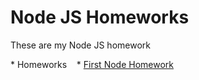 # Node JS Homeworks

These are my Node JS homework

* Homeworks
   * [First Node Homework](https://github.com/MarioGurmesevski/Node-JS-homeworks/tree/main/Node%20first%20homework)